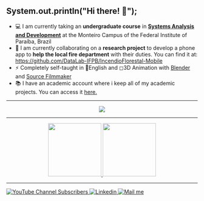 ## System.out.println("Hi there! 👋");

- 💻 I am currently taking an **undergraduate course** in [**Systems Analysis and Development**](https://estudante.ifpb.edu.br/cursos/13/) at the Monteiro Campus of the Federal Institute of Paraíba, Brazil
- 👯 I am currently collaborating on a **research project** to develop a phone app to **help the local fire department** with their duties. You can find it at: <https://github.com/DataLab-IFPB/IncendioFlorestal-Mobile>
- ⚡ Completely self-taught in 📘English and ◻3D Animation with [Blender](https://www.blender.org/) and [Source Filmmaker](https://www.sourcefilmmaker.com/)
- 📚 I have an academic account where i keep all of my academic projects. You can access it [here.](https://github.com/JanJoris-IFPB)

<hr/>

<div align="center">
  <a href="https://skillicons.dev">
    <img src="https://skillicons.dev/icons?i=java,spring,docker,nodejs,js,ts,react,mysql,postgres,vscode,blender&theme=light" />
  </a>
</div>

<hr/>

<div align="center">
  <a href="https://github.com/BrandonLogandi">
    <img height="140em" src="https://github-readme-stats.vercel.app/api?username=BrandonLogandi&show_icons=true&theme=algolia&include_all_commits=true&count_private=true"/>
  </a>
  <a href="https://github.com/BrandonLogandi">
    <img height="140em" src="https://github-readme-stats.vercel.app/api/top-langs/?username=BrandonLogandi&layout=compact&langs_count=7&theme=algolia"/>
   </a>
</div>

<hr/>

<div align="left">
  <a href="https://www.youtube.com/channel/UC-VmJYFeXjBLvqeVwfOo4qQ"> <img alt="YouTube Channel Subscribers" src="https://img.shields.io/youtube/channel/subscribers/UC-VmJYFeXjBLvqeVwfOo4qQ?style=for-the-badge&logo=youtube">
  <a href="https://www.linkedin.com/in/jan-joris-tom%C3%A9-de-lira/"> <img alt="Linkedin" src="https://img.shields.io/badge/-linkedin-informational?style=for-the-badge&logo=linkedin">
  <a href="mailto:jan.joris@academico.ifpb.edu.br"> <img alt="Mail me" src="https://img.shields.io/badge/-email-grey?style=for-the-badge&logo=gmail">
<div/>

